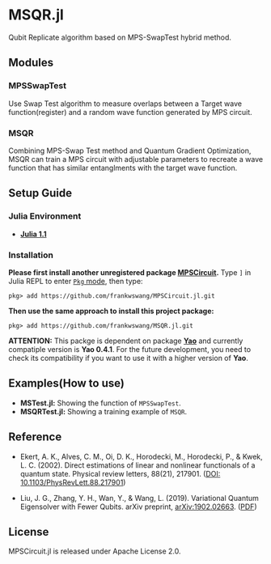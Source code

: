 # MSQR.jl
Qubit Replicate algorithm based on MPS-SwapTest hybrid method.

## Modules
### MPSSwapTest
Use Swap Test algorithm to measure overlaps between a Target wave function(register) and a random wave function generated by MPS circuit.

### MSQR
Combining MPS-Swap Test method and Quantum Gradient Optimization, MSQR can train a MPS circuit with adjustable parameters to recreate a wave function that has similar entanglments with the target wave function.

## Setup Guide
### Julia Environment
* [__Julia 1.1__](https://julialang.org)

### Installation
__Please first install another unregistered package [MPSCircuit](https://github.com/frankwswang/MPSCircuit.jl).__
Type `]` in Julia REPL to enter [`Pkg` mode](https://julialang.github.io/Pkg.jl/v1.0/index.html), then type:
```
pkg> add https://github.com/frankwswang/MPSCircuit.jl.git
```
__Then use the same approach to install this project package:__
```
pkg> add https://github.com/frankwswang/MSQR.jl.git
``` 
__ATTENTION:__ This packge is dependent on package [__Yao__](https://github.com/QuantumBFS/Yao.jl) and currently compatiple version is __Yao 0.4.1__. For the future development, you need to check its compatibility if you want to use it with a higher version of __Yao__. 

## Examples(How to use)
* __MSTest.jl:__ Showing the function of `MPSSwapTest`.
* __MSQRTest.jl:__ Showing a training example of `MSQR`.

## Reference
* Ekert, A. K., Alves, C. M., Oi, D. K., Horodecki, M., Horodecki, P., & Kwek, L. C. (2002). Direct estimations of linear and nonlinear functionals of a quantum state. Physical review letters, 88(21), 217901. ([DOI: 10.1103/PhysRevLett.88.217901](https://doi.org/10.1103/PhysRevLett.88.217901))

* Liu, J. G., Zhang, Y. H., Wan, Y., & Wang, L. (2019). Variational Quantum Eigensolver with Fewer Qubits. arXiv preprint, [arXiv:1902.02663](https://arxiv.org/abs/1902.02663). ([PDF](https://arxiv.org/pdf/1902.02663.pdf))

## License
MPSCircuit.jl is released under Apache License 2.0.